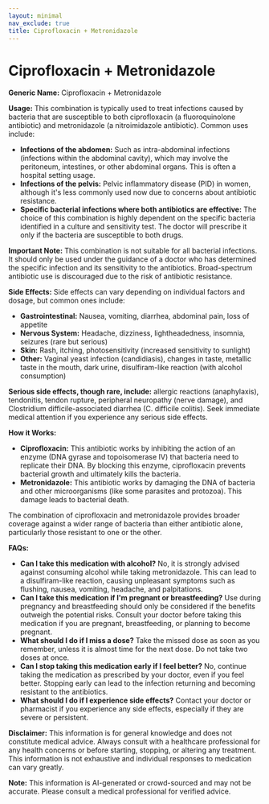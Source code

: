 ```yaml
---
layout: minimal
nav_exclude: true
title: Ciprofloxacin + Metronidazole
---
```


# Ciprofloxacin + Metronidazole

**Generic Name:** Ciprofloxacin + Metronidazole

**Usage:** This combination is typically used to treat infections caused by bacteria that are susceptible to both ciprofloxacin (a fluoroquinolone antibiotic) and metronidazole (a nitroimidazole antibiotic).  Common uses include:

* **Infections of the abdomen:**  Such as intra-abdominal infections (infections within the abdominal cavity), which may involve the peritoneum, intestines, or other abdominal organs.  This is often a hospital setting usage.
* **Infections of the pelvis:**  Pelvic inflammatory disease (PID) in women, although it's less commonly used now due to concerns about antibiotic resistance.
* **Specific bacterial infections where both antibiotics are effective:** The choice of this combination is highly dependent on the specific bacteria identified in a culture and sensitivity test.  The doctor will prescribe it only if the bacteria are susceptible to both drugs.

**Important Note:** This combination is not suitable for all bacterial infections.  It should only be used under the guidance of a doctor who has determined the specific infection and its sensitivity to the antibiotics.  Broad-spectrum antibiotic use is discouraged due to the risk of antibiotic resistance.

**Side Effects:** Side effects can vary depending on individual factors and dosage, but common ones include:

* **Gastrointestinal:** Nausea, vomiting, diarrhea, abdominal pain, loss of appetite
* **Nervous System:** Headache, dizziness, lightheadedness, insomnia, seizures (rare but serious)
* **Skin:** Rash, itching, photosensitivity (increased sensitivity to sunlight)
* **Other:** Vaginal yeast infection (candidiasis), changes in taste, metallic taste in the mouth, dark urine, disulfiram-like reaction (with alcohol consumption)

**Serious side effects, though rare, include:**  allergic reactions (anaphylaxis), tendonitis, tendon rupture, peripheral neuropathy (nerve damage), and Clostridium difficile-associated diarrhea (C. difficile colitis).  Seek immediate medical attention if you experience any serious side effects.


**How it Works:**

* **Ciprofloxacin:** This antibiotic works by inhibiting the action of an enzyme (DNA gyrase and topoisomerase IV) that bacteria need to replicate their DNA.  By blocking this enzyme, ciprofloxacin prevents bacterial growth and ultimately kills the bacteria.
* **Metronidazole:** This antibiotic works by damaging the DNA of bacteria and other microorganisms (like some parasites and protozoa). This damage leads to bacterial death.

The combination of ciprofloxacin and metronidazole provides broader coverage against a wider range of bacteria than either antibiotic alone, particularly those resistant to one or the other.


**FAQs:**

* **Can I take this medication with alcohol?**  No, it is strongly advised against consuming alcohol while taking metronidazole.  This can lead to a disulfiram-like reaction, causing unpleasant symptoms such as flushing, nausea, vomiting, headache, and palpitations.
* **Can I take this medication if I'm pregnant or breastfeeding?**  Use during pregnancy and breastfeeding should only be considered if the benefits outweigh the potential risks.  Consult your doctor before taking this medication if you are pregnant, breastfeeding, or planning to become pregnant.
* **What should I do if I miss a dose?** Take the missed dose as soon as you remember, unless it is almost time for the next dose. Do not take two doses at once.
* **Can I stop taking this medication early if I feel better?** No, continue taking the medication as prescribed by your doctor, even if you feel better. Stopping early can lead to the infection returning and becoming resistant to the antibiotics.
* **What should I do if I experience side effects?**  Contact your doctor or pharmacist if you experience any side effects, especially if they are severe or persistent.


**Disclaimer:** This information is for general knowledge and does not constitute medical advice. Always consult with a healthcare professional for any health concerns or before starting, stopping, or altering any treatment.  This information is not exhaustive and individual responses to medication can vary greatly.


**Note:** This information is AI-generated or crowd-sourced and may not be accurate. Please consult a medical professional for verified advice.